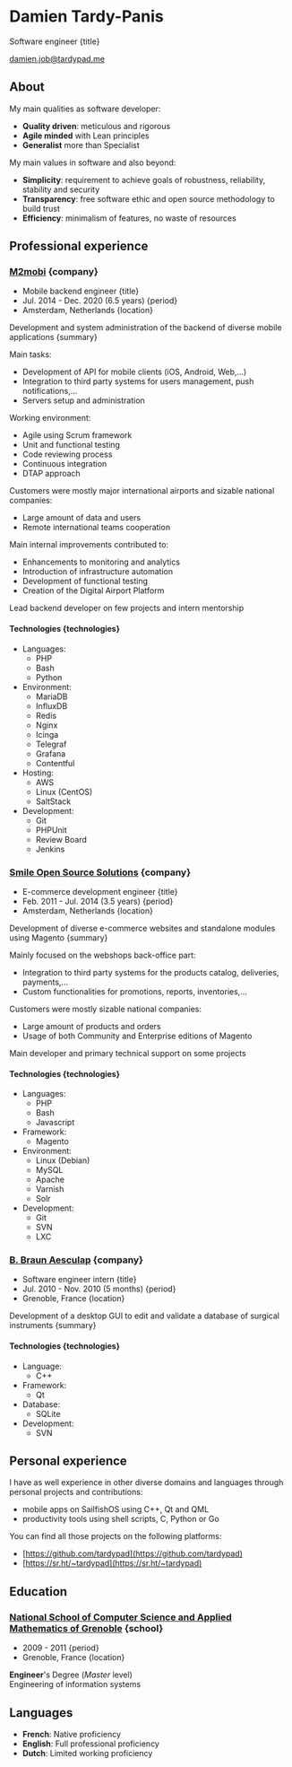 Damien Tardy-Panis
===

Software engineer {title}

[damien.job@tardypad.me](mailto:damien.job@tardypad.me)


About
---

My main qualities as software developer:
- **Quality driven**: meticulous and rigorous
- **Agile minded** with Lean principles
- **Generalist** more than Specialist

My main values in software and also beyond:
- **Simplicity**: requirement to achieve goals of robustness, reliability, stability and security
- **Transparency**: free software ethic and open source methodology to build trust
- **Efficiency**: minimalism of features, no waste of resources


Professional experience
---

### [M2mobi](https://www.m2mobi.com/en) {company}

- Mobile backend engineer           {title}
- Jul. 2014 - Dec. 2020 (6.5 years) {period}
- Amsterdam, Netherlands            {location}

Development and system administration of the backend of diverse mobile applications {summary}

Main tasks:
- Development of API for mobile clients (iOS, Android, Web,...)
- Integration to third party systems for users management, push notifications,...
- Servers setup and administration

Working environment:
- Agile using Scrum framework
- Unit and functional testing
- Code reviewing process
- Continuous integration
- DTAP approach

Customers were mostly major international airports and sizable national companies:
- Large amount of data and users
- Remote international teams cooperation

Main internal improvements contributed to:
- Enhancements to monitoring and analytics
- Introduction of infrastructure automation
- Development of functional testing
- Creation of the Digital Airport Platform

Lead backend developer on few projects and intern mentorship

#### Technologies {technologies}

* Languages:
  - PHP
  - Bash
  - Python
* Environment:
  - MariaDB
  - InfluxDB
  - Redis
  - Nginx
  - Icinga
  - Telegraf
  - Grafana
  - Contentful
* Hosting:
  - AWS
  - Linux (CentOS)
  - SaltStack
* Development:
  - Git
  - PHPUnit
  - Review Board
  - Jenkins

### [Smile Open Source Solutions](https://www.smile.eu/en) {company}

- E-commerce development engineer   {title}
- Feb. 2011 - Jul. 2014 (3.5 years) {period}
- Amsterdam, Netherlands            {location}

Development of diverse e-commerce websites and standalone modules using Magento {summary}

Mainly focused on the webshops back-office part:
- Integration to third party systems for the products catalog, deliveries, payments,...
- Custom functionalities for promotions, reports, inventories,...

Customers were mostly sizable national companies:
- Large amount of products and orders
- Usage of both Community and Enterprise editions of Magento

Main developer and primary technical support on some projects

#### Technologies {technologies}

* Languages:
  - PHP
  - Bash
  - Javascript
* Framework:
  - Magento
* Environment:
  - Linux (Debian)
  - MySQL
  - Apache
  - Varnish
  - Solr
* Development:
  - Git
  - SVN
  - LXC

### [B. Braun Aesculap](https://surgical-instruments.bbraun.com/) {company}

- Software engineer intern         {title}
- Jul. 2010 - Nov. 2010 (5 months) {period}
- Grenoble, France                 {location}

Development of a desktop GUI to edit and validate a database of surgical instruments {summary}

#### Technologies {technologies}

* Language:
  - C++
* Framework:
  - Qt
* Database:
  - SQLite
* Development:
  - SVN


Personal experience
---

I have as well experience in other diverse domains and languages through personal projects and contributions:
- mobile apps on SailfishOS using C++, Qt and QML
- productivity tools using shell scripts, C, Python or Go

You can find all those projects on the following platforms:
- [https://github.com/tardypad](https://github.com/tardypad)
- [https://sr.ht/~tardypad](https://sr.ht/~tardypad)


Education
---

### [National School of Computer Science and Applied Mathematics of Grenoble](https://ensimag.grenoble-inp.fr/en) {school}

- 2009 - 2011      {period}
- Grenoble, France {location}

**Engineer**'s Degree (_Master_ level)  
Engineering of information systems


Languages
---

- **French**: Native proficiency
- **English**: Full professional proficiency
- **Dutch**: Limited working proficiency
